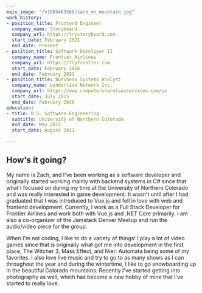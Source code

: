 ```yaml
---
main_image: "/v1605463566/zach_on_mountain.jpg"
work_history:
- position_title: Frontend Engineer
  company_name: Storyboard
  company_url: https://trystoryboard.com
  start_date: February 2021
  end_date: Present
- position_title: Software Developer II
  company_name: Frontier Airlines
  company_url: https://flyfrontier.com
  start_date: February 2016
  end_date: February 2021
- position_title: Business Systems Analyst
  company_name: Lenderlive Network Inc.
  company_url: https://www.computershareloanservices.com/us
  start_date: July 2015
  end_date: February 2016
education:
- title: B.S. Software Engineering
  subtitle: University of Northern Colorado
  end_date: May 2015
  start_date: August 2011

---
```

## How's it going?

My name is Zach, and I've been working as a software developer and originally started working mainly with backend systems in C# since that what I focused on during my time at the University of Northern Colorado and was really interested in game development. It wasn't until after I had graduated that I was introduced to Vue.js and fell in love with web and frontend development. Currently, I work as a Full Stack Developer for Frontier Airlines and work both with Vue.js and .NET Core primarily. I am also a co-organizer of the Jamstack Denver Meetup and run the audio/video piece for the group.

When I'm not coding, I like to do a variety of things! I play a lot of video games since that is originally what got me into development in the first place, The Witcher 3, Mass Effect, and Nier: Automata being some of my favorites. I also love live music and try to go to as many shows as I can throughout the year and during the wintertime, I like to go snowboarding up in the beautiful Colorado mountains. Recently I've started getting into photography as well, which has become a new hobby of mine that I've started to really love.